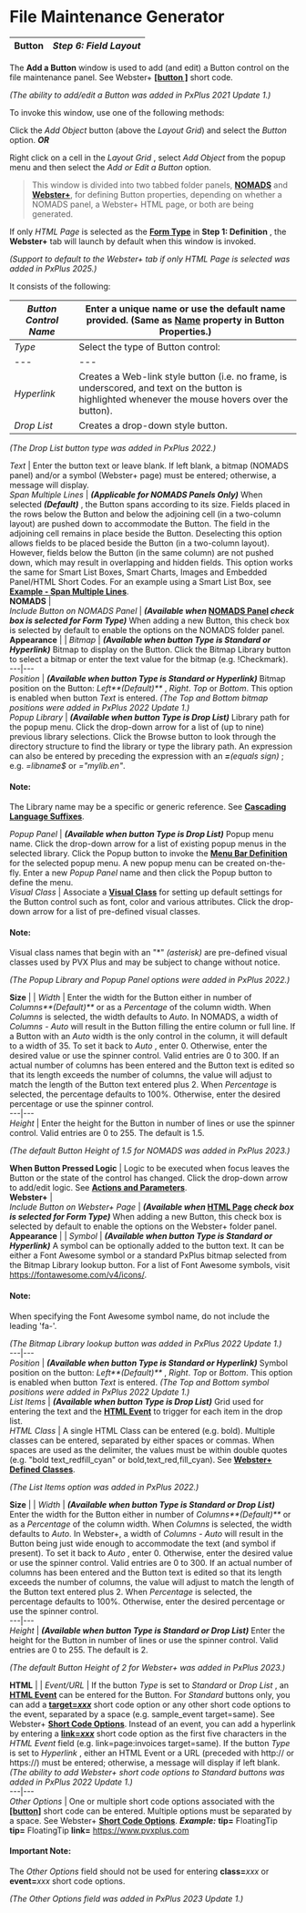 # File Maintenance Generator  
  
**Button** |  **_Step 6: Field Layout_**  
---|---  
  
The **Add a Button** window is used to add (and edit) a Button control on the file maintenance panel. See Webster+ **[[button ]](../../../Webster/Short%20Codes.htm#button)** short code.

_(The ability to add/edit a Button was added in PxPlus 2021 Update 1.)_

To invoke this window, use one of the following methods:

Click the _Add Object_ button (above the _Layout Grid_) and select the _Button_ option. **_OR_**

Right click on a cell in the _Layout Grid_ , select _Add Object_ from the popup menu and then select the _Add or Edit a Button_ option.

> This window is divided into two tabbed folder panels, **[NOMADS](Button.htm#nomads)** and **[Webster+](Button.htm#webster)**, for defining Button properties, depending on whether a NOMADS panel, a Webster+ HTML page, or both are being generated.

If only _HTML Page_ is selected as the **[Form Type](Object%20Definition.htm#formtype)** in **Step 1: Definition** , the **Webster+** tab will launch by default when this window is invoked.

_(Support to default to the Webster+ tab if only HTML Page is selected was added in PxPlus 2025.)_

It consists of the following:

_Button Control Name_ |  Enter a unique name or use the default name provided. (Same as **[Name](../../Creating%20Panel%20Controls/Button%20Control/Overview.htm#name)** property in **Button Properties**.)  
---|---  
_Type_ |  Select the type of Button control: |  _Standard_ |  **_(Default)_** Creates a standard button control.  
---|---  
_Hyperlink_ |  Creates a Web-link style button (i.e. no frame, is underscored, and text on the button is highlighted whenever the mouse hovers over the button).  
_Drop List_ |  Creates a drop-down style button.  
  
_(The Drop List button type was added in PxPlus 2022.)_  
  
_Text_ |  Enter the button text or leave blank. If left blank, a bitmap (NOMADS panel) and/or a symbol (Webster+ page) must be entered; otherwise, a message will display.  
_Span Multiple Lines_ |  **_(Applicable for NOMADS Panels Only)_** When selected **_(Default)_** , the Button spans according to its size. Fields placed in the rows below the Button and below the adjoining cell (in a two-column layout) are pushed down to accommodate the Button. The field in the adjoining cell remains in place beside the Button. Deselecting this option allows fields to be placed beside the Button (in a two-column layout). However, fields below the Button (in the same column) are not pushed down, which may result in overlapping and hidden fields. This option works the same for Smart List Boxes, Smart Charts, Images and Embedded Panel/HTML Short Codes. For an example using a Smart List Box, see **[Example - Span Multiple Lines](Listbox.htm#span_example)**.  
**NOMADS** |   
_Include Button on NOMADS Panel_ |  **_(Available when_ [NOMADS Panel](Object%20Definition.htm#formtype) _check box is selected for Form Type)_** When adding a new Button, this check box is selected by default to enable the options on the NOMADS folder panel.  
**Appearance** |  |  _Bitmap_ |  **_(Available when button Type is Standard or Hyperlink)_** Bitmap to display on the Button. Click the Bitmap Library button to select a bitmap or enter the text value for the bitmap (e.g. !Checkmark).  
---|---  
_Position_ |  **_(Available when button Type is Standard or Hyperlink)_** Bitmap position on the Button: _Left**(Default)**_ , _Right_. _Top_ or _Bottom_. This option is enabled when button _Text_ is entered. _(The Top and Bottom bitmap positions were added in PxPlus 2022 Update 1.)_  
_Popup Library_ |  **_(Available when button Type is Drop List)_** Library path for the popup menu. Click the drop-down arrow for a list of (up to nine) previous library selections. Click the Browse button to look through the directory structure to find the library or type the library path. An expression can also be entered by preceding the expression with an **_=_**_(equals sign)_ ; e.g. _=libname$_ or _="mylib.en"_.

#### **Note:**  
The Library name may be a specific or generic reference. See [**Cascading Language Suffixes**](../../Multilingual%20Capabilities/Cascading%20Language%20Suffixes/Overview.md).  
  
_Popup Panel_ |  **_(Available when button Type is Drop List)_** Popup menu name. Click the drop-down arrow for a list of existing popup menus in the selected library. Click the Popup button to invoke the **[Menu Bar Definition](../../Creating%20Panel%20Controls/Popup%20Menu/Overview.htm#popup_def)** for the selected popup menu. A new popup menu can be created on-the-fly. Enter a new _Popup Panel_ name and then click the Popup button to define the menu.  
_Visual Class_ |  Associate a **[Visual Class](../../System%20Maintenance%20Tools/System%20Options/Visual%20Classes.md)** for setting up default settings for the Button control such as font, color and various attributes. Click the drop-down arrow for a list of pre-defined visual classes.

#### **Note:**  
Visual class names that begin with an "*"  _(asterisk)_ are pre-defined visual classes used by PVX Plus and may be subject to change without notice.  
  
_(The Popup Library and Popup Panel options were added in PxPlus 2022.)_  
  
**Size** |  |  _Width_ |  Enter the width for the Button either in number of _Columns**(Default)**_ or as a _Percentage_ of the column width. When _Columns_ is selected, the width defaults to _Auto_. In NOMADS, a width of _Columns - Auto_ will result in the Button filling the entire column or full line. If a Button with an _Auto_ width is the only control in the column, it will default to a width of 35. To set it back to _Auto_ , enter 0. Otherwise, enter the desired value or use the spinner control. Valid entries are 0 to 300. If an actual number of columns has been entered and the Button text is edited so that its length exceeds the number of columns, the value will adjust to match the length of the Button text entered plus 2. When _Percentage_ is selected, the percentage defaults to 100%. Otherwise, enter the desired percentage or use the spinner control.  
---|---  
_Height_ |  Enter the height for the Button in number of lines or use the spinner control. Valid entries are 0 to 255. The default is 1.5.  
  
_(The default Button Height of 1.5 for NOMADS was added in PxPlus 2023.)_  
  
**When Button Pressed Logic** |  Logic to be executed when focus leaves the Button or the state of the control has changed. Click the drop-down arrow to add/edit logic. See **[Actions and Parameters](../../Program%20Interaction/Events%20Logic/Actions%20and%20Parameters.md)**.  
**Webster+** |   
_Include Button on Webster+ Page_ |  **_(Available when_ [HTML Page](Object%20Definition.htm#formtype) _check box is selected for Form Type)_** When adding a new Button, this check box is selected by default to enable the options on the Webster+ folder panel.  
**Appearance** |  |  _Symbol_ |  **_(Available when button Type is Standard or Hyperlink)_** A symbol can be optionally added to the button text. It can be either a Font Awesome symbol or a standard PxPlus bitmap selected from the Bitmap Library lookup button. For a list of Font Awesome symbols, visit <https://fontawesome.com/v4/icons/>.

#### **Note:**  
When specifying the Font Awesome symbol name, do not include the leading 'fa-'.

_(The Bitmap Library lookup button was added in PxPlus 2022 Update 1.)_  
---|---  
_Position_ |  **_(Available when button Type is Standard or Hyperlink)_** Symbol position on the button: _Left**(Default)**_ , _Right_. _Top_ or _Bottom_. This option is enabled when button _Text_ is entered. _(The Top and Bottom symbol positions were added in PxPlus 2022 Update 1.)_  
_List Items_ |  **_(Available when button Type is Drop List)_** Grid used for entering the text and the **[HTML Event](../../../Webster/Webster%20Events.md)** to trigger for each item in the drop list.  
_HTML Class_ |  A single HTML Class can be entered (e.g. bold). Multiple classes can be entered, separated by either spaces or commas. When spaces are used as the delimiter, the values must be within double quotes (e.g. "bold text_redfill_cyan" or bold,text_red,fill_cyan). See **[Webster+ Defined Classes](../../../Webster/Webster%20Defined%20Classes.md)**.  
  
_(The List Items option was added in PxPlus 2022.)_  
  
**Size** |  |  _Width_ |  **_(Available when button Type is Standard or Drop List)_** Enter the width for the Button either in number of _Columns**(Default)**_ or as a _Percentage_ of the column width. When _Columns_ is selected, the width defaults to _Auto_. In Webster+, a width of _Columns - Auto_ will result in the Button being just wide enough to accommodate the text (and symbol if present). To set it back to _Auto_ , enter 0. Otherwise, enter the desired value or use the spinner control. Valid entries are 0 to 300. If an actual number of columns has been entered and the Button text is edited so that its length exceeds the number of columns, the value will adjust to match the length of the Button text entered plus 2. When _Percentage_ is selected, the percentage defaults to 100%. Otherwise, enter the desired percentage or use the spinner control.  
---|---  
_Height_ |  **_(Available when button Type is Standard or Drop List)_** Enter the height for the Button in number of lines or use the spinner control. Valid entries are 0 to 255. The default is 2.  
  
_(The default Button Height of 2 for Webster+ was added in PxPlus 2023.)_  
  
**HTML** |  |  _Event/URL_ |  If the button _Type_ is set to _Standard_ or _Drop List_ , an **[HTML Event](../../../Webster/Webster%20Events.md)** can be entered for the Button. For _Standard_ buttons only, you can add a **[target=_xxx_](../../../Webster/Short%20Code%20Options.htm#target)** short code option or any other short code options to the event, separated by a space (e.g. sample_event target=same). See Webster+ **[Short Code Options](../../../Webster/Short%20Code%20Options.md)**. Instead of an event, you can add a hyperlink by entering a **[link=_xxx_](../../../Webster/Short%20Code%20Options.htm#link)** short code option as the first five characters in the _HTML Event_ field (e.g. link=page:invoices target=same). If the button _Type_ is set to _Hyperlink_ , either an HTML Event or a URL (preceded with http:// or https://) must be entered; otherwise, a message will display if left blank. _(The ability to add Webster+ short code options to Standard buttons was added in PxPlus 2022 Update 1.)_  
---|---  
_Other Options_ |  One or multiple short code options associated with the **[[button]](../../../Webster/Short%20Codes.htm#button)** short code can be entered. Multiple options must be separated by a space. See Webster+ **[Short Code Options](../../../Webster/Short%20Code%20Options.md)**. **_Example:_** **tip=** FloatingTip  
**tip=** FloatingTip **link=** https://www.pvxplus.com

#### **Important Note:**  
The _Other Options_ field should not be used for entering **class=**_xxx_ or **event=**_xxx_ short code options.

_(The Other Options field was added in PxPlus 2023 Update 1.)_
